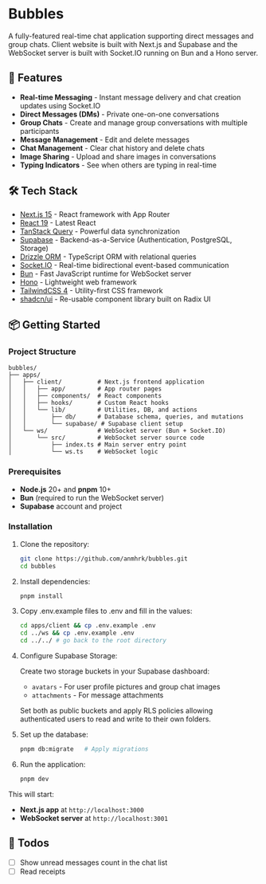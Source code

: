 # Bubbles

A fully-featured real-time chat application supporting direct messages and group chats. Client website is built with Next.js and Supabase and the WebSocket server is built with Socket.IO running on Bun and a Hono server.

## 🚀 Features

- **Real-time Messaging** - Instant message delivery and chat creation updates using Socket.IO
- **Direct Messages (DMs)** - Private one-on-one conversations
- **Group Chats** - Create and manage group conversations with multiple participants
- **Message Management** - Edit and delete messages
- **Chat Management** - Clear chat history and delete chats
- **Image Sharing** - Upload and share images in conversations
- **Typing Indicators** - See when others are typing in real-time

## 🛠️ Tech Stack

- [Next.js 15](https://nextjs.org/) - React framework with App Router
- [React 19](https://react.dev/) - Latest React
- [TanStack Query](https://tanstack.com/query/latest) - Powerful data synchronization
- [Supabase](https://supabase.com/) - Backend-as-a-Service (Authentication, PostgreSQL, Storage)
- [Drizzle ORM](https://orm.drizzle.team/) - TypeScript ORM with relational queries
- [Socket.IO](https://socket.io/) - Real-time bidirectional event-based communication
- [Bun](https://bun.sh/) - Fast JavaScript runtime for WebSocket server
- [Hono](https://hono.dev/) - Lightweight web framework
- [TailwindCSS 4](https://tailwindcss.com/) - Utility-first CSS framework
- [shadcn/ui](https://ui.shadcn.com/) - Re-usable component library built on Radix UI

## 📦 Getting Started

### Project Structure

```
bubbles/
├── apps/
│   ├── client/          # Next.js frontend application
│   │   ├── app/         # App router pages
│   │   ├── components/  # React components
│   │   ├── hooks/       # Custom React hooks
│   │   └── lib/         # Utilities, DB, and actions
│   │       ├── db/      # Database schema, queries, and mutations
│   │       └── supabase/ # Supabase client setup
│   └── ws/              # WebSocket server (Bun + Socket.IO)
│       └── src/         # WebSocket server source code
│           ├── index.ts # Main server entry point
│           └── ws.ts    # WebSocket logic
```

### Prerequisites

- **Node.js** 20+ and **pnpm** 10+
- **Bun** (required to run the WebSocket server)
- **Supabase** account and project

### Installation

1. Clone the repository:

   ```bash
   git clone https://github.com/anmhrk/bubbles.git
   cd bubbles
   ```

2. Install dependencies:

   ```bash
   pnpm install
   ```

3. Copy .env.example files to .env and fill in the values:

   ```bash
   cd apps/client && cp .env.example .env
   cd ../ws && cp .env.example .env
   cd ../../ # go back to the root directory
   ```

4. Configure Supabase Storage:

   Create two storage buckets in your Supabase dashboard:
   - `avatars` - For user profile pictures and group chat images
   - `attachments` - For message attachments

   Set both as public buckets and apply RLS policies allowing authenticated users to read and write to their own folders.

5. Set up the database:

   ```bash
   pnpm db:migrate   # Apply migrations
   ```

6. Run the application:

   ```bash
   pnpm dev
   ```

This will start:

- **Next.js app** at `http://localhost:3000`
- **WebSocket server** at `http://localhost:3001`

## 📝 Todos

- [ ] Show unread messages count in the chat list
- [ ] Read receipts
